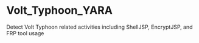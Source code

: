 # Volt_Typhoon_YARA
Detect Volt Typhoon related activities including ShellJSP, EncryptJSP, and FRP tool usage
